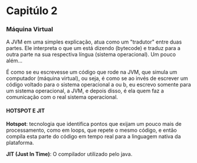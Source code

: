 # Capitúlo 2

### Máquina Virtual

A JVM em uma simples explicação, atua como um "tradutor" entre duas partes. Ele interpreta o que um está dizendo (bytecode) e traduz para a outra parte na sua respectiva língua (sistema operacional). Um pouco além...

É como se eu escrevesse um código que rode na JVM, que simula um computador (máquina virtual), ou seja, é como se ao invés de escrever um código voltado para o sistema operacional a ou b, eu escrevo somente para um sistema operacional, a JVM, e depois disso, é ela quem faz a comunicação com o real sistema operacional.

#### HOTSPOT E JIT

**Hotspot**: tecnologia que identifica pontos que exijam um pouco mais de processamento, como em loops, que repete o mesmo código, e então compila esta parte do código em tempo real para a linguagem nativa da plataforma.

**JIT (Just In Time)**: O compilador utilizado pelo java.